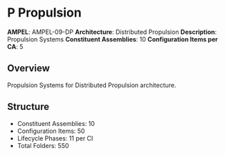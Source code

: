 # P Propulsion

**AMPEL**: AMPEL-09-DP
**Architecture**: Distributed Propulsion
**Description**: Propulsion Systems
**Constituent Assemblies**: 10
**Configuration Items per CA**: 5

## Overview
Propulsion Systems for Distributed Propulsion architecture.

## Structure
- Constituent Assemblies: 10
- Configuration Items: 50
- Lifecycle Phases: 11 per CI
- Total Folders: 550
